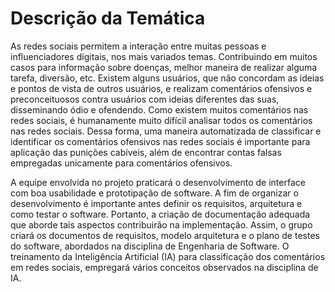 # Descrição da Temática

As redes sociais permitem a interação entre muitas pessoas e influenciadores digitais, nos mais variados temas. Contribuindo em muitos casos para informação sobre doenças, melhor maneira de realizar alguma tarefa, diversão, etc. Existem alguns usuários, que não concordam as ideias e pontos de vista de outros usuários, e realizam comentários ofensivos e preconceituosos contra usuários com ideias diferentes das suas, disseminando ódio e ofendendo. Como existem muitos comentários nas redes sociais, é humanamente muito difícil analisar todos os comentários nas redes sociais. Dessa forma, uma maneira automatizada de classificar e identificar os comentários ofensivos nas redes sociais é importante para aplicação das punições cabíveis, além de encontrar contas falsas empregadas unicamente para comentários ofensivos. 

A equipe envolvida no projeto praticará o desenvolvimento de interface com boa usabilidade e prototipação de software. A fim de organizar o desenvolvimento é importante antes definir os requisitos, arquitetura e como testar o software. Portanto, a criação de documentação adequada que aborde tais aspectos contribuirão na implementação. Assim, o grupo criará os documentos de requisitos, modelo arquitetura e o plano de testes do software, abordados na disciplina de Engenharia de Software. O treinamento da Inteligência Artificial (IA) para classificação dos comentários em redes sociais, empregará vários conceitos observados na disciplina de IA.
